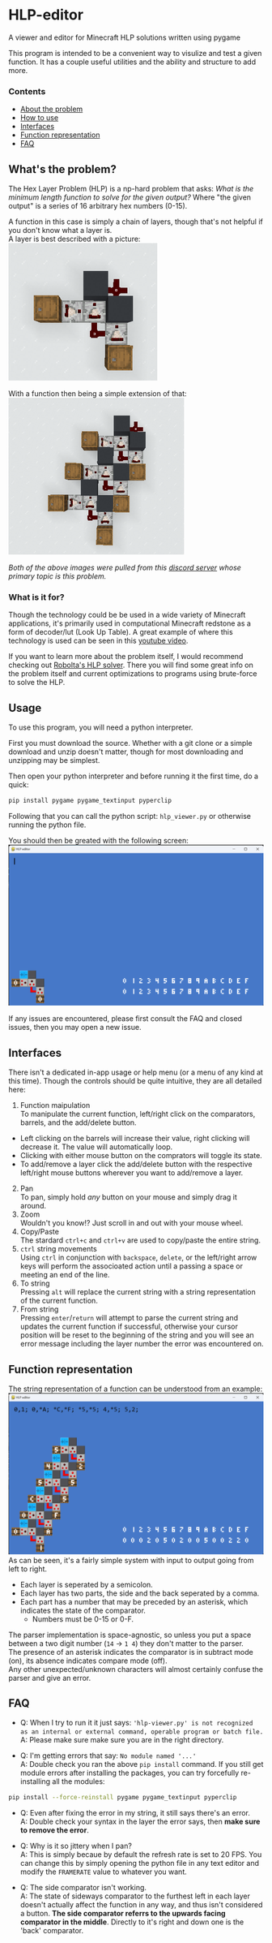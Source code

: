 # HLP-editor
A viewer and editor for Minecraft HLP solutions written using pygame

This program is intended to be a convenient way to visulize and test a given function. It has a couple useful utilities and the ability and structure to add more.

### Contents
* [About the problem](#whats-the-problem)
* [How to use](#usage)
* [Interfaces](#interfaces)
* [Function representation](#function-representation)
* [FAQ](#faq)

## What's the problem?

The Hex Layer Problem (HLP) is a np-hard problem that asks: _What is the minimum length function to solve for the given output?_ Where "the given output" is a series of 16 arbitrary hex numbers (0-15).

A function in this case is simply a chain of layers, though that's not helpful if you don't know what a layer is.  
A layer is best described with a picture:  
![layer](/screenshots/layer.png)  

With a function then being a simple extension of that:  
![function](/screenshots/function.png)

*Both of the above images were pulled from this [discord server](https://discord.com/invite/g9XF2wf) whose primary topic is this problem.*

### What is it for?

Though the technology could be be used in a wide variety of Minecraft applications, it's primarily used in computational Minecraft redstone as a form of decoder/lut (Look Up Table). A great example of where this technology is used can be seen in this [youtube video](https://www.youtube.com/watch?v=ySxPHYExxyA).

If you want to learn more about the problem itself, I would recommend checking out [Robolta's HLP solver](https://github.com/Robolta/HLP-Brute-Force-V2). There you will find some great info on the problem itself and current optimizations to programs using brute-force to solve the HLP.

## Usage

To use this program, you will need a python interpreter.  

First you must download the source. Whether with a git clone or a simple download and unzip doesn't matter, though for most downloading and unzipping may be simplest.

Then open your python interpreter and before running it the first time, do a quick:
```bash
pip install pygame pygame_textinput pyperclip
```

Following that you can call the python script: `hlp_viewer.py` or otherwise running the python file.

You should then be greated with the following screen: ![starting screen](/screenshots/opening_screen.png)

If any issues are encountered, please first consult the FAQ and closed issues, then you may open a new issue.

## Interfaces

There isn't a dedicated in-app usage or help menu (or a menu of any kind at this time). Though the controls should be quite intuitive, they are all detailed here:

1. Function maipulation  
To manipulate the current function, left/right click on the comparators, barrels, and the add/delete button.  
* Left clicking on the barrels will increase their value, right clicking will decrease it. The value will automatically loop.
* Clicking with either mouse button on the comprators will toggle its state.
* To add/remove a layer click the add/delete button with the respective left/right mouse buttons wherever you want to add/remove a layer.
2. Pan  
To pan, simply hold _any_ button on your mouse and simply drag it around.
3. Zoom  
Wouldn't you know!? Just scroll in and out with your mouse wheel.
4. Copy/Paste  
The stardard `ctrl+c` and `ctrl+v` are used to copy/paste the entire string.
5. `ctrl` string movements  
Using `ctrl` in conjunction with `backspace`, `delete`, or the left/right arrow keys will perform the associoated action until a passing a space or meeting an end of the line.
6. To string  
Pressing `alt` will replace the current string with a string representation of the current function.
7. From string  
Pressing `enter`/`return` will attempt to parse the current string and updates the current function if successful, otherwise your cursor position will be reset to the beginning of the string and you will see an error message including the layer number the error was encountered on.


## Function representation

The string representation of a function can be understood from an example: ![example_1](/screenshots/example1.png)  
As can be seen, it's a fairly simple system with input to output going from left to right.
* Each layer is seperated by a semicolon.
* Each layer has two parts, the side and the back seperated by a comma.
* Each part has a number that may be preceded by an asterisk, which indicates the state of the comparator.
    * Numbers must be 0-15 or 0-F.

The parser implementation is space-agnostic, so unless you put a space between a two digit number (`14` -> `1 4`) they don't matter to the parser.  
The presence of an asterisk indicates the comparator is in subtract mode (on), its absence indicates compare mode (off).  
Any other unexpected/unknown characters will almost certainly confuse the parser and give an error.

## FAQ

* Q: When I try to run it it just says: `'hlp-viewer.py' is not recognized as an internal or external command, operable program or batch file.`  
A: Please make sure make sure you are in the right directory.

* Q: I'm getting errors that say: `No module named '...'`  
A: Double check you ran the above `pip install` command. If you still get module errors after installing the packages, you can try forcefully re-installing all the modules:
```bash
pip install --force-reinstall pygame pygame_textinput pyperclip
```

* Q: Even after fixing the error in my string, it still says there's an error.  
A: Double check your syntax in the layer the error says, then **make sure to remove the error**.

* Q: Why is it so jittery when I pan?  
A: This is simply becaue by default the refresh rate is set to 20 FPS. You can change this by simply opening the python file in any text editor and modify the `FRAMERATE` value to whatever you want.

* Q: The side comparator isn't working.  
A: The state of sideways comparator to the furthest left in each layer doesn't actually affect the function in any way, and thus isn't considered a button. **The side comparator referrs to the upwards facing comparator in the middle**. Directly to it's right and down one is the 'back' comparator. 